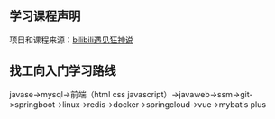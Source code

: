## 学习课程声明

项目和课程来源：[bilibili遇见狂神说](https://space.bilibili.com/95256449/)


## 找工向入门学习路线
javase->mysql->前端（html css javascript）->javaweb->ssm->git->springboot->linux->redis->docker->springcloud->vue->mybatis plus
